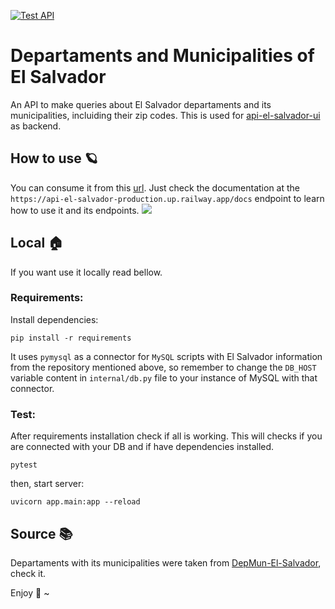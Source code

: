 [![Test API](https://github.com/standoge/api-El-Salvador/actions/workflows/testing.yml/badge.svg)](https://github.com/standoge/api-El-Salvador/actions/workflows/testing.yml)

# Departaments and Municipalities of El Salvador

An API to make queries about El Salvador departaments and its municipalities, incluiding their zip codes. This is used for [api-el-salvador-ui](https://github.com/caeher/api-El-Salvador-UI) as backend.

## How to use :ringed_planet:
You can consume it from this [url](https://api-el-salvador-production.up.railway.app/). Just check the documentation at the `https://api-el-salvador-production.up.railway.app/docs` endpoint to learn how to use it and its endpoints.
<img src="https://i.imgur.com/1vBqKZd.png">

## Local 🏠

If you want use it locally read bellow.

### Requirements:

Install dependencies:

```
pip install -r requirements

```

It uses `pymysql` as a connector for `MySQL` scripts with El Salvador information from the repository mentioned above, so remember to change the `DB_HOST` variable content in `internal/db.py` file to your instance of MySQL with that connector.

### Test:

After requirements installation check if all is working. This will checks if you are connected with your DB and if have dependencies installed.

```
pytest

```

then, start server:

```
uvicorn app.main:app --reload

```

## Source :books:

Departaments with its municipalities were taken from [DepMun-El-Salvador](https://github.com/SamBurgos/DepMun-El-Salvador), check it.

Enjoy :bamboo: ~
